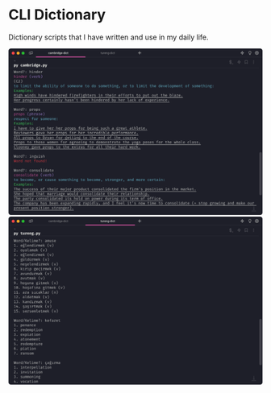 # CLI Dictionary

Dictionary scripts that I have written and use in my daily life.

![cambridge-dict](Screenshots/cambridge.png)
![tureng-dict](Screenshots/tureng.png)
